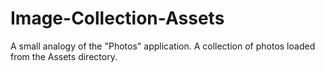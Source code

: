 # Image-Collection-Assets
A small analogy of the "Photos" application. A collection of photos loaded from the Assets directory.
